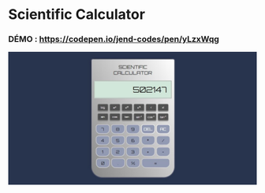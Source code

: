# Scientific Calculator

### DÉMO : https://codepen.io/jend-codes/pen/yLzxWqg

![Calculator](https://raw.githubusercontent.com/JEND-CODES/Scientific-Calculator/main/capchaCalculator.JPG)
